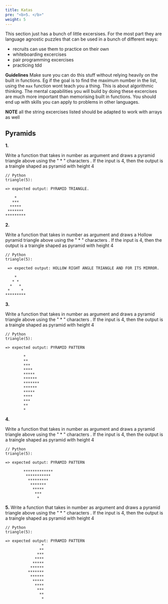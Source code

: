 ```yaml
---
title: Katas
pre: "<b>5. </b>"
weight: 5
---
```


This section just has a bunch of little excersises. For the most part they are language agnostic puzzles that can be used in a bunch of different ways:

- recruits can use them to practice on their own
- whiteboarding excercises
- pair programming excercises
- practicing tdd

**Guidelines**
Make sure you can do this stuff without relying heavily on the built in functions. Eg if the goal is to find the maximum number in the list, using the `max` function wont teach you a thing. This is about algorithmic thinking. The mental capabilities you will build by doing these excercises are much more important than memorising built in functions. You should end up with skills you can apply to problems in other languages.

**NOTE** all the string excercises listed should be adapted to work with arrays as well

## Pyramids

**1.**

Write a function that takes in number as argument and draws a pyramid triangle above using the " * " characters . If the input is 4, then the output is a traingle shaped as pyramid with height 4
```
// Python
triangle(5): 

=> expected output: PYRAMID TRIANGLE.      
    
    *
   ***
  *****
 *******  
*********
```

**2.**

Write a function that takes in number as argument and draws a Hollow pyramid triangle above using the " * " characters . If the input is 4, then the output is a traingle shaped as pyramid with height 4
```
// Python
triangle(5):
 
 => expected output: HOLLOW RIGHT ANGLE TRIANGLE AND FOR ITS MIRROR.      
    
    *
   * *
  *   *
 *     *  
*********
```

**3.**

Write a function that takes in number as argument and draws a pyramid triangle above using the " * " characters . If the input is 4, then the output is a traingle shaped as pyramid with height 4
```
// Python
triangle(5):

=> expected output: PYRAMID PATTERN     

        *
        **
        ***
        ****
        *****
        ******
        *******
        ******
        *****
        ****
        ***
        **
        *
```

**4.**

Write a function that takes in number as argument and draws a pyramid triangle above using the " * " characters . If the input is 4, then the output is a traingle shaped as pyramid with height 4
```
// Python
triangle(5):

=> expected output: PYRAMID PATTERN
   
        *************
         ***********
          *********
           *******
            *****
             ***
              *
```

**5.**
Write a function that takes in number as argument and draws a pyramid triangle above using the " * " characters . If the input is 4, then the output is a traingle shaped as pyramid with height 4
```
// Python
triangle(5):

=> expected output: PYRAMID PATTERN   
                *
               **
              ***
             ****
            *****
           ******
          *******
           ******
            *****
             ****
              ***
               **
                *
```